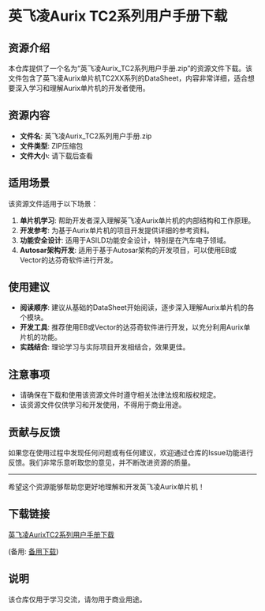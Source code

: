 # 英飞凌Aurix TC2系列用户手册下载

## 资源介绍

本仓库提供了一个名为“英飞凌Aurix_TC2系列用户手册.zip”的资源文件下载。该文件包含了英飞凌Aurix单片机TC2XX系列的DataSheet，内容非常详细，适合想要深入学习和理解Aurix单片机的开发者使用。

## 资源内容

- **文件名**: 英飞凌Aurix_TC2系列用户手册.zip
- **文件类型**: ZIP压缩包
- **文件大小**: 请下载后查看

## 适用场景

该资源文件适用于以下场景：

1. **单片机学习**: 帮助开发者深入理解英飞凌Aurix单片机的内部结构和工作原理。
2. **开发参考**: 为基于Aurix单片机的项目开发提供详细的参考资料。
3. **功能安全设计**: 适用于ASILD功能安全设计，特别是在汽车电子领域。
4. **Autosar架构开发**: 适用于基于Autosar架构的开发项目，可以使用EB或Vector的达芬奇软件进行开发。

## 使用建议

- **阅读顺序**: 建议从基础的DataSheet开始阅读，逐步深入理解Aurix单片机的各个模块。
- **开发工具**: 推荐使用EB或Vector的达芬奇软件进行开发，以充分利用Aurix单片机的功能。
- **实践结合**: 理论学习与实际项目开发相结合，效果更佳。

## 注意事项

- 请确保在下载和使用该资源文件时遵守相关法律法规和版权规定。
- 该资源文件仅供学习和开发使用，不得用于商业用途。

## 贡献与反馈

如果您在使用过程中发现任何问题或有任何建议，欢迎通过仓库的Issue功能进行反馈。我们非常乐意听取您的意见，并不断改进资源的质量。

---

希望这个资源能够帮助您更好地理解和开发英飞凌Aurix单片机！

## 下载链接
[英飞凌AurixTC2系列用户手册下载](https://pan.quark.cn/s/cbe78df32525) 

(备用: [备用下载](https://pan.baidu.com/s/1Vb9CnxfW0o062kcjhTXbeQ?pwd=1234))

## 说明

该仓库仅用于学习交流，请勿用于商业用途。
